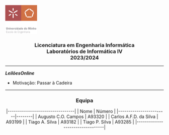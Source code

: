 <img src='uminho.png' width="20%"/>

<h3 align="center">Licenciatura em Engenharia Informática <br> Laboratórios de Informática IV <br> 2023/2024 </h3>

---


<i>**Leilões</i>**<i>**Online**</i>

- Motivação:
  Passar à Cadeira
---
<h3 align="center">Equipa</h3>

<div align="center">

|---------------------------------|
|          Nome          | Número |
|------------------------|--------|
| Augusto C.O. Campos    | A93320 |
| Carlos A.F.D. da Silva | A93199 |
| Tiago A. Silva         | A93182 |
| Tiago P. Silva         | A93285 |
|---------------------------------|

</div>

